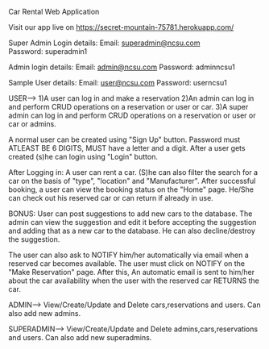 Car Rental Web Application

Visit our app live on https://secret-mountain-75781.herokuapp.com/

Super Admin Login details:
Email: superadmin@ncsu.com    
Password: superadmin1

Admin login details:
Email: admin@ncsu.com
Password: adminncsu1

Sample User details:
Email: user@ncsu.com
Password: userncsu1

USER-->
1)A user can log in and make a reservation
2)An admin can log in and perform CRUD operations on a reservation or user or car.
3)A super admin can log in and perform CRUD operations on a reservation or user or car or admins.

A normal user can be created using "Sign Up" button. Password must ATLEAST BE 6 DIGITS, MUST have a letter and a digit.
After a user gets created (s)he can login using "Login" button.

After Logging in: 
A user can rent a car. (S)he can also filter the search for a car on the basis of "type", "location" and "Manufacturer".
After successful booking, a user can view the booking status on the "Home" page.
He/She can check out his reserved car or can return if already in use. 

BONUS:
User can post suggestions to add new cars to the database. The admin can view the suggestion and edit it before accepting the suggestion and adding that as a new car to the database. He can also decline/destroy the suggestion. 

The user can also ask to NOTIFY him/her automatically via email when a reserved car becomes available.
The user must click on NOTIFY on the "Make Reservation" page. After this, An automatic email is sent to him/her about the car availability when the user with the reserved car RETURNS the car.


ADMIN-->
View/Create/Update and Delete cars,reservations and users.
Can also add new admins.

SUPERADMIN-->
View/Create/Update and Delete admins,cars,reservations and users.
Can also add new superadmins.
